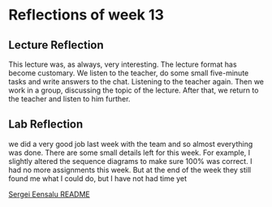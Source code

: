 # Reflections of week 13

## Lecture Reflection
This lecture was, as always, very interesting. The lecture format has become customary. We listen to the teacher, do some small five-minute tasks and write answers to the chat. Listening to the teacher again. Then we work in a group, discussing the topic of the lecture. After that, we return to the teacher and listen to him further.


## Lab Reflection
we did a very good job last week with the team and so almost everything was done. There are some small details left for this week. For example, I slightly altered the sequence diagrams to make sure 100% was correct. I had no more assignments this week. But at the end of the week they still found me what I could do, but I have not had time yet


[Sergei Eensalu README](/Sergei%20Eensalu/README.md)
